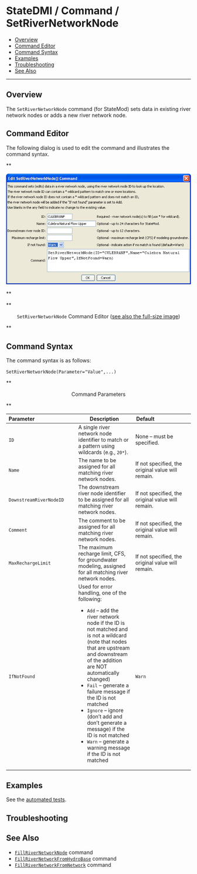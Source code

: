 # StateDMI / Command / SetRiverNetworkNode #

* [Overview](#overview)
* [Command Editor](#command-editor)
* [Command Syntax](#command-syntax)
* [Examples](#examples)
* [Troubleshooting](#troubleshooting)
* [See Also](#see-also)

-------------------------

## Overview ##

The `SetRiverNetworkNode` command (for StateMod)
sets data in existing river network nodes or adds a new river network node.

## Command Editor ##

The following dialog is used to edit the command and illustrates the command syntax.

**<p style="text-align: center;">
![SetRiverNetworkNode](SetRiverNetworkNode.png)
</p>**

**<p style="text-align: center;">
`SetRiverNetworkNode` Command Editor (<a href="../SetRiverNetworkNode.png">see also the full-size image</a>)
</p>**

## Command Syntax ##

The command syntax is as follows:

```text
SetRiverNetworkNode(Parameter="Value",...)
```
**<p style="text-align: center;">
Command Parameters
</p>**

| **Parameter**&nbsp;&nbsp;&nbsp;&nbsp;&nbsp;&nbsp;&nbsp;&nbsp;&nbsp;&nbsp;&nbsp;&nbsp;&nbsp;&nbsp;&nbsp;&nbsp;&nbsp;&nbsp;&nbsp;&nbsp;&nbsp;&nbsp;&nbsp;&nbsp;&nbsp;&nbsp;&nbsp;&nbsp; | **Description** | **Default**&nbsp;&nbsp;&nbsp;&nbsp;&nbsp;&nbsp;&nbsp;&nbsp;&nbsp;&nbsp;&nbsp;&nbsp;&nbsp;&nbsp;&nbsp;&nbsp;&nbsp;&nbsp;&nbsp;&nbsp;&nbsp;&nbsp;&nbsp;&nbsp; |
| --------------|-----------------|----------------- |
| `ID` | A single river network node identifier to match or a pattern using wildcards (e.g., `20*`). | None – must be specified. |
| `Name` | The name to be assigned for all matching river network nodes. | If not specified, the original value will remain. |
| `DownstreamRiverNodeID` | The downstream river node identifier to be assigned for all matching river network nodes. | If not specified, the original value will remain. |
| `Comment` | The comment to be assigned for all matching river network nodes. | If not specified, the original value will remain. |
| `MaxRechargeLimit` | The maximum recharge limit, CFS, for groundwater modeling, assigned for all matching river network nodes. | If not specified, the original value will remain. |
| `IfNotFound` | Used for error handling, one of the following:<ul><li>`Add` – add the river network node if the ID is not matched and is not a wildcard (note that nodes that are upstream and downstream of the addition are NOT automatically changed)</li><li>`Fail` – generate a failure message if the ID is not matched</li><li>`Ignore` – ignore (don’t add and don’t generate a message) if the ID is not matched</li><li>`Warn` – generate a warning message if the ID is not matched</li></ul> | `Warn` |

## Examples ##

See the [automated tests](https://github.com/OpenCDSS/cdss-app-statedmi-test/tree/master/test/regression/commands/SetRiverNetworkNode).

## Troubleshooting ##

## See Also ##

* [`FillRiverNetworkNode`](../FillRiverNetworkNode/FillRiverNetworkNode.md) command
* [`FillRiverNetworkFromHydroBase`](../FillRiverNetworkFromHydroBase/FillRiverNetworkFromHydroBase.md) command
* [`FillRiverNetworkFromNetwork`](../FillRiverNetworkFromNetwork/FillRiverNetworkFromNetwork.md) command
